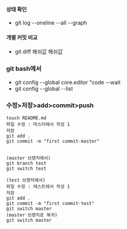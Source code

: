 #### 상태 확인
- git log --oneline --all --graph
#### 개별 커밋 비교
- git diff 해쉬값 해쉬값 


### git bash에서 
- git config --global core.editor "code --wait
- git config --global --list

### 수정>저장>add>commit>push
```
touch README.md
파일 수정 : 마스터에서 작성 1
저장
git add . 
git commit -m "first commit-master"


(master 브랜치에서)
git branch test
git switch test

(test 브랜치에서)
파일 수정 : 테스트에서 작성 1
저장
git add .
git commit -m "first commit-test"
git switch master
(master 브랜치로 복귀)
git switch master
```
